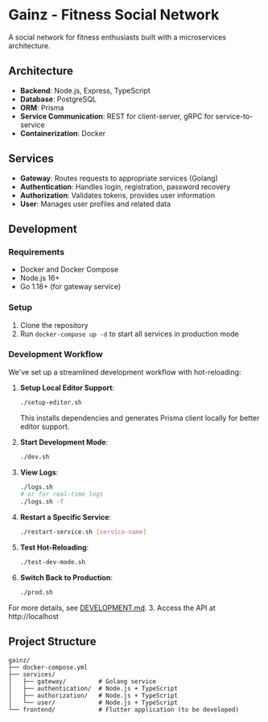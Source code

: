 # Gainz - Fitness Social Network

A social network for fitness enthusiasts built with a microservices architecture.

## Architecture

- **Backend**: Node.js, Express, TypeScript
- **Database**: PostgreSQL
- **ORM**: Prisma
- **Service Communication**: REST for client-server, gRPC for service-to-service
- **Containerization**: Docker

## Services

- **Gateway**: Routes requests to appropriate services (Golang)
- **Authentication**: Handles login, registration, password recovery
- **Authorization**: Validates tokens, provides user information
- **User**: Manages user profiles and related data

## Development

### Requirements

- Docker and Docker Compose
- Node.js 16+
- Go 1.18+ (for gateway service)

### Setup

1. Clone the repository
2. Run `docker-compose up -d` to start all services in production mode

### Development Workflow

We've set up a streamlined development workflow with hot-reloading:

1. **Setup Local Editor Support**:
   ```bash
   ./setup-editor.sh
   ```
   This installs dependencies and generates Prisma client locally for better editor support.

2. **Start Development Mode**:
   ```bash
   ./dev.sh
   ```

2. **View Logs**:
   ```bash
   ./logs.sh
   # or for real-time logs
   ./logs.sh -f
   ```

3. **Restart a Specific Service**:
   ```bash
   ./restart-service.sh [service-name]
   ```

4. **Test Hot-Reloading**:
   ```bash
   ./test-dev-mode.sh
   ```

5. **Switch Back to Production**:
   ```bash
   ./prod.sh
   ```

For more details, see [DEVELOPMENT.md](DEVELOPMENT.md).
3. Access the API at http://localhost

## Project Structure

```
gainz/
├── docker-compose.yml
├── services/
│   ├── gateway/         # Golang service
│   ├── authentication/  # Node.js + TypeScript
│   ├── authorization/   # Node.js + TypeScript
│   └── user/            # Node.js + TypeScript
└── frontend/            # Flutter application (to be developed)
```
